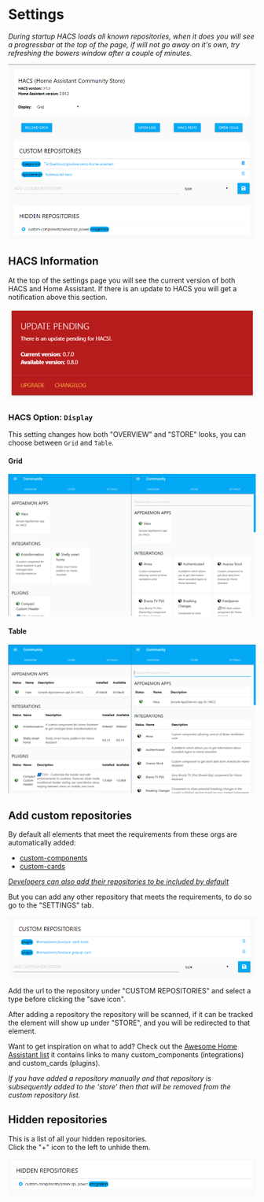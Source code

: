 # Settings

_During startup HACS loads all known repositories, when it does you will see a progressbar at the top of the page, if will not go away on it's own, try refreshing the bowers window after a couple of minutes._

![settings](../images/settings.png)

## HACS Information

At the top of the settings page you will see the current version of both HACS and Home Assistant.
If there is an update to HACS you will get a notification above this section.

![hacs_update](../images/hacs_update.png)

### HACS Option: `Display`

This setting changes how both "OVERVIEW" and "STORE" looks, you can choose between `Grid` and `Table`.

#### Grid

![grid](../images/grid.png)

#### Table

![table](../images/table.png)

## Add custom repositories

By default all elements that meet the requirements from these orgs are automatically added:

- [custom-components](https://github.com/custom-components)
- [custom-cards](https://github.com/custom-cards)

[_Developers can also add their repositories to be included by default_](../../developer/include_default_repositories)

But you can add any other repository that meets the requirements, to do so go to the "SETTINGS" tab.

![custom_repositories](../images/custom_repositorylist.PNG)

Add the url to the repository under "CUSTOM REPOSITORIES" and select a type before clicking the "save icon".

After adding a repository the repository will be scanned, if it can be tracked the element will show up under "STORE", and you will be redirected to that element.

Want to get inspiration on what to add? Check out the [Awesome Home Assistant list](https://www.awesome-ha.com/) it contains links to many custom_components (integrations) and custom_cards (plugins).

_If you have added a repository manually and that repository is subsequently added to the 'store' then that will be removed from the custom repository list._

## Hidden repositories

This is a list of all your hidden repositories.  
Click the "+" icon to the left to unhide them.

![unhide](../images/unhide.png)
